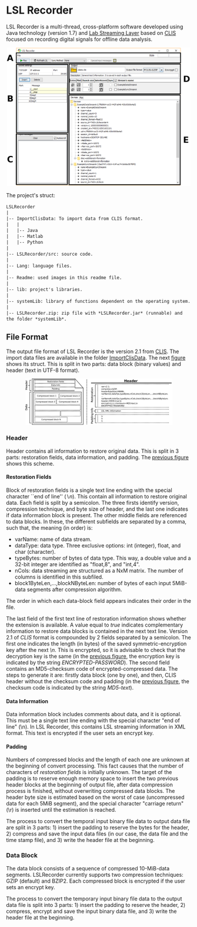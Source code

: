 # LSL Recorder

LSL Recorder is a multi-thread, cross-platform software developed using Java technology (version 1.7) and [Lab Streaming Layer](https://github.com/sccn/labstreaminglayer) based on [CLIS](https://github.com/manmermon/CLIS) focused on recording digital signals for offline data analysis.

<div align="center">
    <img src="./Readme/LSLRecorderGui.png", width="500">
</div>

The project's struct:
```
LSLRecorder
|
|-- ImportClisData: To import data from CLIS format.
|   |
|   |-- Java
|   |-- Matlab
|   |-- Python
|
|-- LSLRecorder/src: source code.
|
|-- Lang: language files.
|
|-- Readme: used images in this readme file.
|
|-- lib: project's libraries.
|
|-- systemLib: library of functions dependent on the operating system.
|
|-- LSLRecorder.zip: zip file with *LSLRecorder.jar* (runnable) and the folder *systemLib*.
```

## File Format

The output file format of LSL Recorder is the version 2.1 from [CLIS](https://github.com/manmermon/CLIS). The import data files are available in the folder [ImportClisData](https://github.com/manmermon/LSLRecorder/tree/master/ImportClisData). The next <a href="#file_format">figure</a> shows its struct. This is split in two parts: data block (binary values) and header (text in UTF-8 format). 

<div align="center" id="file_format">
    <img src="./Readme/clis_file_format_complete.png", width="400">
</div>

### Header

Header contains all information to restore original data. This is split in 3 parts: restoration fields, data information, and padding. The <a href="file_format">previous figure</a> shows this scheme. 



#### Restoration Fields

Block of restoration fields is a single text line ending with the special character ``end of line'' ($\backslash n$). This contain all information to restore original data. Each field is split by a semicolon. The three firsts identify version, compression technique, and byte size of header, and the last one indicates if data information block is present. The other middle fields are referenced to data blocks. In these, the different subfields are separated by a comma, such that, the meaning (in order) is: 

- varName: name of data stream. 
- dataType: data type. Three exclusive options: int (integer), float, and char (character). 
- typeBytes: number of bytes of data type. This way, a double value and a 32-bit integer are identified as "float,8", and "int,4". 
- nCols: data streaming are structured as a NxM matrix. The number of columns is identified in this subfiled. 
- block1ByteLen,...,blockNByteLen: number of bytes of each input 5MiB-data segments after compression algorithm.

The order in which each data-block field appears indicates their order in the file.

The last field of the first text line of restoration information shows whether the extension is available. A value equal to *true* indicates complementary information to restore data blocks is contained in the next text line. Version 2.1 of *CLIS* format is compounded by 2 fields separated by a semicolon. The first one indicates the length (in bytes) of the saved symmetric-encryption key after the next *\n*. This is encrypted, so it is advisable to check that the decryption key is the same (in the <a href="file_format">previous figure</a>, the encryption key is indicated by the string *ENCRYPTED-PASSWORD*). The second field contains an MD5-checksum code of encrypted-compressed data. The steps to generate it are: firstly data block (one by one), and then, CLIS header without the checksum code and padding (in the <a href="file_format">previous figure</a>, the checksum code is indicated by the string *MD5-text*).

#### Data Information

Data information block includes comments about data, and it is optional. This must be a single text line ending with the special character "end of line" (\n). In LSL Recorder, this contains LSL streaming information in XML format. This text is encrypted if the user sets an encrypt key.

#### Padding

Numbers of compressed blocks and the length of each one are unknown at the beginning of convert processing. This fact causes that the number of characters of <i>restoration fields</i> is initially unknown. The target of the padding is to reserve enough memory space to insert the two previous header blocks at the beginning of output file, after data compression process is finished, without overwriting compressed data blocks. The header byte size is estimated based on the worst of case (uncompressed data for each 5MiB segment), and the special character "carriage return" (\r) is inserted until the estimation is reached.

The process to convert the temporal input binary file data to output data file are split in 3 parts: 1) insert the padding to reserve the bytes for the header, 2) compress and save the input data files (in our case, the data file and the time stamp file), and 3) write the header file at the beginning.


### Data Block 

The data block consists of a sequence of compressed 10-MiB-data segments. LSLRecorder currently supports two compression techniques: GZIP (default) and BZIP2. Each compressed block is encrypted if the user sets an encrypt key. 

The process to convert the temporary input binary file data to the output data file is split into 3 parts: 1) insert the padding to reserve the header, 2) compress, encrypt and save the input binary data file, and 3) write the header file at the beginning. 
